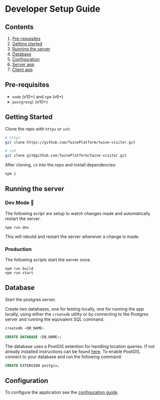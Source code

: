 # Developer Setup Guide

## Contents

1.  [Pre-requisites](#prerequisites)
2.  [Getting started](#getting-started)
3.  [Running the server](#running-the-server)
4.  [Database](#database)
5.  [Configuration](#configuration)
6.  [Server app](#server-app)
7.  [Client app](#client-app)

## Pre-requisites

* `node` (v10+) and `npm` (v6+)
* `postgresql` (v10+)

## Getting Started

Clone the repo with `https` or `ssh`:

```sh
# https
git clone https://github.com/TwinePlatform/twine-visitor.git
```

```sh
# ssh
git clone git@github.com:TwinePlatform/twine-visitor.git
```

After cloning, `cd` into the repo and install dependencies:

```sh
npm i
```

## Running the server

### Dev Mode 👀
The following script are setup to watch changes made and automatically restart the server.
```
npm run dev
```
This will rebuild and restart the server whenever a change is made.

### Production
The following scripts start the server once.
```
npm run build
npm run start
```

## Database

Start the postgres server.

Create two databases, one for testing locally, one for running the app locally, using either the `createdb` utility or by connecting to the Postgres server and running the equivalent SQL command.

```sh
createdb <DB_NAME>
```

```SQL
CREATE DATABASE <DB_NAME>;
```

The database uses a PostGIS extention for handling location queries. If not already installed instructions can be found [here](https://postgis.net/install/). To enable PostGIS, connect to your database and run the following command:

```SQL
CREATE EXTENSION postgis;
```

## Configuration

To configure the application see the [configuration guide](./configuration.md).
